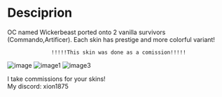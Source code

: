 # Desciprion
OC named Wickerbeast ported onto 2 vanilla survivors (Commando,Artificer).
Each skin has prestige and more colorful variant!
                  
                  
                  !!!!!This skin was done as a comission!!!!!


![image](https://github.com/devXION/RiskOfRain2Mods/assets/83879915/0ed60fad-e0b8-4e2c-98f7-7122872c9a92)
![image1](https://github.com/devXION/RiskOfRain2Mods/assets/83879915/ba356c9a-7e9d-40d6-a3e7-e2d35379690e)
![image3](https://github.com/devXION/RiskOfRain2Mods/assets/83879915/b9ef68a0-ae9b-4683-bcda-a9887574ae87)






I take commissions for your skins!
<br />
My discord: xion1875



